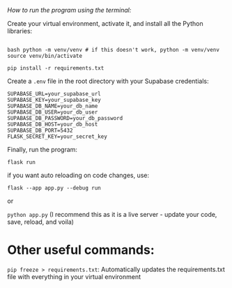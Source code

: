 _How to run the program using the terminal:_

Create your virtual environment, activate it, and install all the Python libraries:
<pre><code>
bash python -m venv/venv # if this doesn't work, python -m venv/venv
source venv/bin/activate

pip install -r requirements.txt
</code></pre>

Create a `.env` file in the root directory with your Supabase credentials:

```
SUPABASE_URL=your_supabase_url
SUPABASE_KEY=your_supabase_key
SUPABASE_DB_NAME=your_db_name
SUPABASE_DB_USER=your_db_user
SUPABASE_DB_PASSWORD=your_db_password
SUPABASE_DB_HOST=your_db_host
SUPABASE_DB_PORT=5432
FLASK_SECRET_KEY=your_secret_key
```

Finally, run the program:

`flask run`

if you want auto reloading on code changes, use:

`flask --app app.py --debug run`

or

`python app.py` (I recommend this as it is a live server - update your code, save, reload, and voila)


# Other useful commands:

`pip freeze > requirements.txt`: Automatically updates the requirements.txt file with everything in your virtual environment
